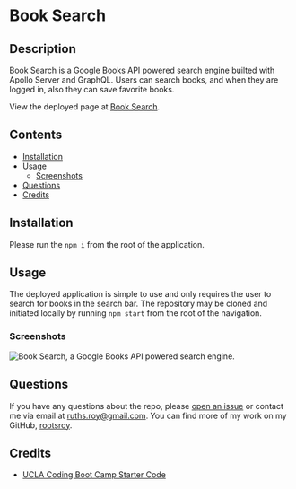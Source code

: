 # Book Search

## Description

Book Search is a Google Books API powered search engine builted with Apollo Server and GraphQL. Users can search books, and when they are logged in, also they can save favorite books.

View the deployed page at [Book Search](https://booksearchruth.herokuapp.com/).

## Contents

- [Installation](#Installation)
- [Usage](#Usage)
  - [Screenshots](#Screenshots)
- [Questions](#Questions)
- [Credits](#Credits)

## Installation

Please run the `npm i` from the root of the application.

## Usage

The deployed application is simple to use and only requires the user to search for books in the search bar. The repository may be cloned and initiated locally by running `npm start` from the root of the navigation.

### Screenshots

![Book Search, a Google Books API powered search engine.](/assets/images/screenshot.png)

## Questions

If you have any questions about the repo, please [open an issue](https://github.com/rootsroy/module-21-booksearch/issues) or contact me via email at ruths.roy@gmail.com. You can find more of my work on my GitHub, [rootsroy](https://github.com/rootsroy?tab=repositories).

## Credits

- [UCLA Coding Boot Camp Starter Code](https://github.com/coding-boot-camp/solid-broccoli)
